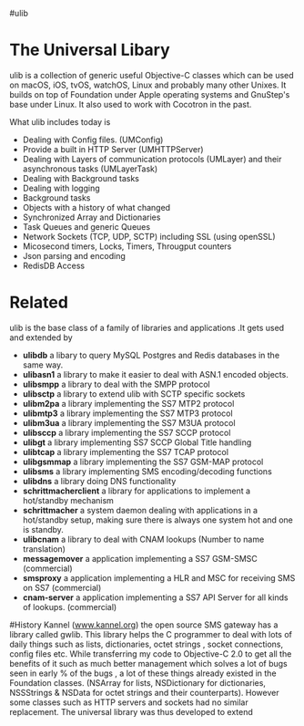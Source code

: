#ulib
# The Universal Libary

ulib is a collection of generic useful Objective-C classes which can be used on macOS, iOS, tvOS, watchOS, Linux and probably many other Unixes. It builds on top of Foundation under Apple operating systems and GnuStep's base under Linux. It also used to work  with Cocotron in the past.

What ulib includes today is

* Dealing with Config files. (UMConfig)
* Provide a built in HTTP Server (UMHTTPServer)
* Dealing with Layers of communication protocols (UMLayer) and their asynchronous tasks (UMLayerTask)
* Dealing with Background tasks
* Dealing with logging
* Background tasks
* Objects with a history of what changed
* Synchronized Array and Dictionaries
* Task Queues and generic Queues
* Network Sockets (TCP, UDP, SCTP) including SSL (using openSSL)
* Micosecond timers, Locks, Timers, Througput counters
* Json parsing and encoding
* RedisDB Access

# Related #

ulib is the base class of a family of libraries and applications .It gets used and extended by

* **ulibdb** a libary to query MySQL  Postgres and Redis databases in the same way.  
* **ulibasn1**  a library to make it easier to deal with ASN.1 encoded objects.
* **ulibsmpp** a library to deal with the SMPP protocol
* **ulibsctp** a library to extend ulib with SCTP specific sockets 
* **ulibm2pa** a library implementing the SS7 MTP2 protocol 
* **ulibmtp3** a library implementing the SS7 MTP3 protocol
* **ulibm3ua** a library implementing the SS7 M3UA protocol
* **ulibsccp** a library implementing the SS7 SCCP protocol
* **ulibgt** a library implementing SS7 SCCP Global Title handling
* **ulibtcap** a library implementing the SS7 TCAP protocol
* **ulibgsmmap** a library implementing the SS7 GSM-MAP protocol
* **ulibsms**  a library implementing SMS encoding/decoding functions
* **ulibdns** a library doing DNS functionality
* **schrittmacherclient** a library for applications to implement a hot/standby mechanism
* **schrittmacher** a system daemon dealing with applications in a hot/standby setup, making sure there is always one system hot and one is standby.
* **ulibcnam** a library to deal with CNAM lookups (Number to name translation)
* **messagemover** a application implementing a SS7 GSM-SMSC (commercial)
* **smsproxy** a application implementing a HLR and MSC for receiving SMS on SS7 (commercial)
* **cnam-server** a application implementing a SS7 API Server for all kinds of lookups. (commercial)


#History
Kannel (www.kannel.org) the open source SMS gateway has a library called gwlib. This library helps the  C programmer to deal  with lots of daily things such as lists, dictionaries, octet strings , socket connections, config files etc. While transferring my code to Objective-C 2.0 to get all the benefits of it such as much better management which solves a lot of bugs seen in early % of the bugs , a lot of these things already existed in the Foundation classes. (NSArray for lists, NSDictionary for dictionaries, NSSStrings & NSData for octet strings and their counterparts). However some classes such as HTTP servers and sockets had no similar replacement. The universal library was thus developed to extend 